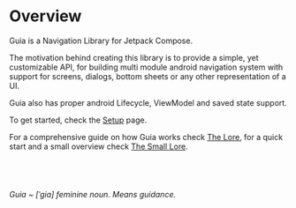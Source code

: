 # Overview

Guia is a Navigation Library for Jetpack Compose.

The motivation behind creating this library is to provide a simple, yet customizable API, for building multi module android navigation system with support for screens, dialogs, bottom sheets or any other representation of a UI.

Guia also has proper android Lifecycle, ViewModel and saved state support.

To get started, check the [Setup](setup.md) page.

For a comprehensive guide on how Guia works check [The Lore](using-guia/the-lore/), for a quick start and a small overview check [The Small Lore](using-guia/express-lore/).



<div>

<figure><img src=".gitbook/assets/screen.gif" alt=""><figcaption></figcaption></figure>

 

<figure><img src=".gitbook/assets/nav-host.gif" alt=""><figcaption></figcaption></figure>

 

<figure><img src=".gitbook/assets/dialog.gif" alt=""><figcaption></figcaption></figure>

 

<figure><img src=".gitbook/assets/bottom-sheet.gif" alt=""><figcaption></figcaption></figure>

</div>

_Guia \~ \[ˈɡia] feminine noun. Means guidance._
